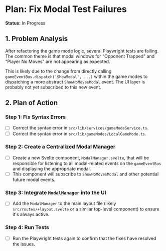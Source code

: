 # Plan: Fix Modal Test Failures

**Status:** In Progress

## 1. Problem Analysis

After refactoring the game mode logic, several Playwright tests are failing. The common theme is that modal windows for "Opponent Trapped" and "Player No Moves" are not appearing as expected.

This is likely due to the change from directly calling `gameEventBus.dispatch('ShowModal', ...)` within the game modes to dispatching a more abstract `ShowNoMovesModal` event. The UI layer is probably not yet subscribed to this new event.

## 2. Plan of Action

### Step 1: Fix Syntax Errors

- [ ] Correct the syntax error in `src/lib/services/gameModeService.ts`.
- [ ] Correct the syntax error in `src/lib/gameModes/LocalGameMode.ts`.

### Step 2: Create a Centralized Modal Manager

- [ ] Create a new Svelte component, `ModalManager.svelte`, that will be responsible for listening to all modal-related events on the `gameEventBus` and displaying the appropriate modal.
- [ ] This component will subscribe to `ShowNoMovesModal` and other potential future modal events.

### Step 3: Integrate `ModalManager` into the UI

- [ ] Add the `ModalManager` to the main layout file (likely `src/routes/+layout.svelte` or a similar top-level component) to ensure it's always active.

### Step 4: Run Tests

- [ ] Run the Playwright tests again to confirm that the fixes have resolved the issues.